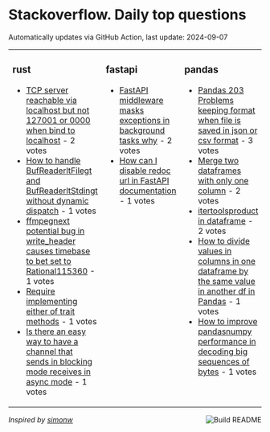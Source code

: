 # Stackoverflow. Daily top questions 

Automatically updates via GitHub Action, last update: <!-- date starts -->2024-09-07<!-- date ends -->


<table><tr><td valign="top" width="33%">

### rust
<!-- rust starts -->
* [TCP server reachable via localhost but not 127001 or 0000 when bind to localhost](https://stackoverflow.com/questions/78956291/tcp-server-reachable-via-localhost-but-not-127-0-0-1-or-0-0-0-0-when-bind-to-loc) - 2 votes
* [How to handle BufReaderltFilegt and BufReaderltStdingt without dynamic dispatch](https://stackoverflow.com/questions/78958960/how-to-handle-bufreaderfile-and-bufreaderstdin-without-dynamic-dispatch) - 1 votes
* [ffmpegnext potential bug in write_header causes timebase to bet set to Rational115360](https://stackoverflow.com/questions/78960391/ffmpeg-next-potential-bug-in-write-header-causes-timebase-to-bet-set-to-rational) - 1 votes
* [Require implementing either of trait methods](https://stackoverflow.com/questions/78959904/require-implementing-either-of-trait-methods) - 1 votes
* [Is there an easy way to have a channel that sends in blocking mode receives in async mode](https://stackoverflow.com/questions/78959448/is-there-an-easy-way-to-have-a-channel-that-sends-in-blocking-mode-receives-in) - 1 votes
<!-- rust ends -->
</td><td valign="top" width="34%">


### fastapi
<!-- fastapi starts -->
* [FastAPI middleware masks exceptions in background tasks  why](https://stackoverflow.com/questions/78955423/fastapi-middleware-masks-exceptions-in-background-tasks-why) - 2 votes
* [How can I disable redoc url in FastAPI documentation](https://stackoverflow.com/questions/78960038/how-can-i-disable-redoc-url-in-fastapi-documentation) - 1 votes
<!-- fastapi ends -->
</td><td valign="top" width="34%">


### pandas
<!-- pandas starts -->
* [Pandas 203 Problems keeping format when file is saved in json or csv format](https://stackoverflow.com/questions/78957769/pandas-2-0-3-problems-keeping-format-when-file-is-saved-in-json-or-csv-format) - 3 votes
* [Merge two dataframes with only one column](https://stackoverflow.com/questions/78958661/merge-two-dataframes-with-only-one-column) - 2 votes
* [itertoolsproduct in dataframe](https://stackoverflow.com/questions/78957012/itertools-product-in-dataframe) - 2 votes
* [How to divide values in columns in one dataframe by the same value in another df in Pandas](https://stackoverflow.com/questions/78956808/how-to-divide-values-in-columns-in-one-dataframe-by-the-same-value-in-another-df) - 1 votes
* [How to improve pandasnumpy performance in decoding big sequences of bytes](https://stackoverflow.com/questions/78959671/how-to-improve-pandas-numpy-performance-in-decoding-big-sequences-of-bytes) - 1 votes
<!-- pandas ends -->
</td></tr></table>

<a href="https://github.com/hp0404/hp0404/actions"><img src="https://github.com/hp0404/hp0404/workflows/Build%20README/badge.svg" align="right" alt="Build README"></a> <p>*Inspired by  [simonw](https://github.com/simonw/simonw)*</p>

